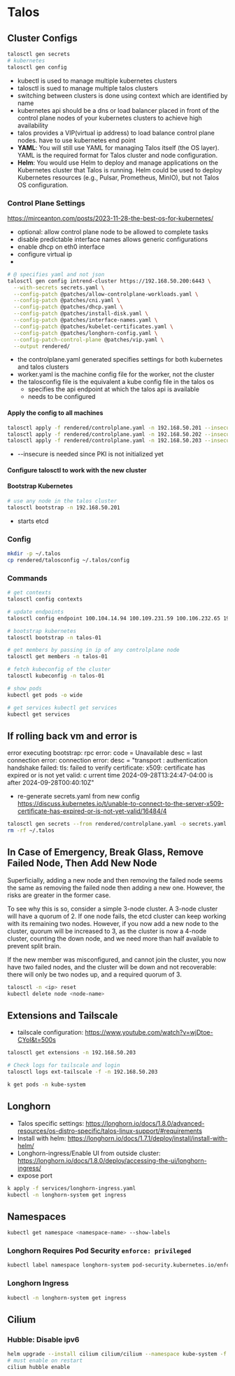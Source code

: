 # Talos
## Cluster  Configs
```python
talosctl gen secrets
# kubernetes
talosctl gen config
```

- kubectl is used to manage multiple kubernetes clusters
- talosctl is sued to manage multiple talos clusters
- switching between clusters is done using context which are identified by name
- kubernetes api should be a dns or load balancer placed in front of the control plane nodes of your kubernetes clusters to achieve high availability
- talos provides a VIP(virtual ip address) to load balance control plane nodes. have to use kubernetes end point
- **YAML**: You will still use YAML for managing Talos itself (the OS layer). YAML is the required format for Talos cluster and node configuration.
- **Helm**: You would use Helm to deploy and manage applications on the Kubernetes cluster that Talos is running. Helm could be used to deploy Kubernetes resources (e.g., Pulsar, Prometheus, MinIO), but not Talos OS configuration.
### Control Plane Settings
https://mirceanton.com/posts/2023-11-28-the-best-os-for-kubernetes/
- optional: allow control plane node to be allowed to complete tasks
- disable predictable interface names allows generic configurations
- enable dhcp on eth0 interface
- configure virtual ip
- 
```sh 
# @ specifies yaml and not json
talosctl gen config intrend-cluster https://192.168.50.200:6443 \
  --with-secrets secrets.yaml \
  --config-patch @patches/allow-controlplane-workloads.yaml \
  --config-patch @patches/cni.yaml \
  --config-patch @patches/dhcp.yaml \
  --config-patch @patches/install-disk.yaml \
  --config-patch @patches/interface-names.yaml \
  --config-patch @patches/kubelet-certificates.yaml \
  --config-patch @patches/longhorn-config.yaml \
  --config-patch-control-plane @patches/vip.yaml \
  --output rendered/
```

- the controlplane.yaml generated specifies settings for both kubernetes and talos clusters
- worker.yaml is the machine config file for the worker, not the cluster
- the talosconfig file is the equivalent a kube config file in the talos os
	- specifies the api endpoint at which the talos api is available
	- needs to be configured
#### Apply the config to all machines

```sh
talosctl apply -f rendered/controlplane.yaml -n 192.168.50.201 --insecure
talosctl apply -f rendered/controlplane.yaml -n 192.168.50.202 --insecure
talosctl apply -f rendered/controlplane.yaml -n 192.168.50.203 --insecure
```
- --insecure is needed since PKI is not initialized yet
#### Configure talosctl to work with the new cluster

#### Bootstrap Kubernetes
```sh
# use any node in the talos cluster
talosctl bootstrap -n 192.168.50.201
```
- starts etcd

### Config
```sh
mkdir -p ~/.talos 
cp rendered/talosconfig ~/.talos/config
```
### Commands
```sh
# get contexts
talosctl config contexts

# update endpoints
talosctl config endpoint 100.104.14.94 100.109.231.59 100.106.232.65 192.168.50.201 192.168.50.202 192.168.50.203

# bootstrap kubernetes
talosctl bootstrap -n talos-01

# get members by passing in ip of any controlplane node
talosctl get members -n talos-01

# fetch kubeconfig of the cluster 
talosctl kubeconfig -n talos-01

# show pods
kubectl get pods -o wide

# get services kubectl get services
kubectl get services
```

## If rolling back vm and error is
error executing bootstrap: rpc error: code = Unavailable desc = last connection error: connection error: desc = "transport
: authentication handshake failed: tls: failed to verify certificate: x509: certificate has expired or is not yet valid: c
urrent time 2024-09-28T13:24:47-04:00 is after 2024-09-28T00:40:10Z"

- re-generate secrets.yaml from new config
https://discuss.kubernetes.io/t/unable-to-connect-to-the-server-x509-certificate-has-expired-or-is-not-yet-valid/16484/4
```sh
talosctl gen secrets --from rendered/controlplane.yaml -o secrets.yaml
rm -rf ~/.talos
```
## In Case of Emergency, Break Glass, Remove Failed Node, Then Add New Node

Superficially, adding a new node and then removing the failed node seems the same as removing the failed node then adding a new one. However, the risks are greater in the former case.

To see why this is so, consider a simple 3-node cluster. A 3-node cluster will have a quorum of 2. If one node fails, the etcd cluster can keep working with its remaining two nodes. However, if you now add a new node to the cluster, quorum will be increased to 3, as the cluster is now a 4-node cluster, counting the down node, and we need more than half available to prevent split brain.

If the new member was misconfigured, and cannot join the cluster, you now have two failed nodes, and the cluster will be down and not recoverable: there will only be two nodes up, and a required quorum of 3.

```sh
talosctl -n <ip> reset
kubectl delete node <node-name>
```


## Extensions and Tailscale
- tailscale configuration: https://www.youtube.com/watch?v=wjDtoe-CYoI&t=500s
```sh
talosctl get extensions -n 192.168.50.203

# Check logs for tailscale and login
talosctl logs ext-tailscale -f -n 192.168.50.203  

k get pods -n kube-system
```


## Longhorn
- Talos specific settings: https://longhorn.io/docs/1.8.0/advanced-resources/os-distro-specific/talos-linux-support/#requirements  
- Install with helm: https://longhorn.io/docs/1.7.1/deploy/install/install-with-helm/
- Longhorn-ingress/Enable UI from outside cluster: https://longhorn.io/docs/1.8.0/deploy/accessing-the-ui/longhorn-ingress/
- expose port
```sh
k apply -f services/longhorn-ingress.yaml
kubectl -n longhorn-system get ingress

```
## Namespaces
```sh
kubectl get namespace <namespace-name> --show-labels
```

### Longhorn Requires Pod Security `enforce: privileged`
```sh
kubectl label namespace longhorn-system pod-security.kubernetes.io/enforce=privileged

```
### Longhorn Ingress
```sh
kubectl -n longhorn-system get ingress
```


## Cilium

### Hubble: Disable ipv6
```sh
helm upgrade --install cilium cilium/cilium --namespace kube-system -f services/hubble.yaml
# must enable on restart
cilium hubble enable
```